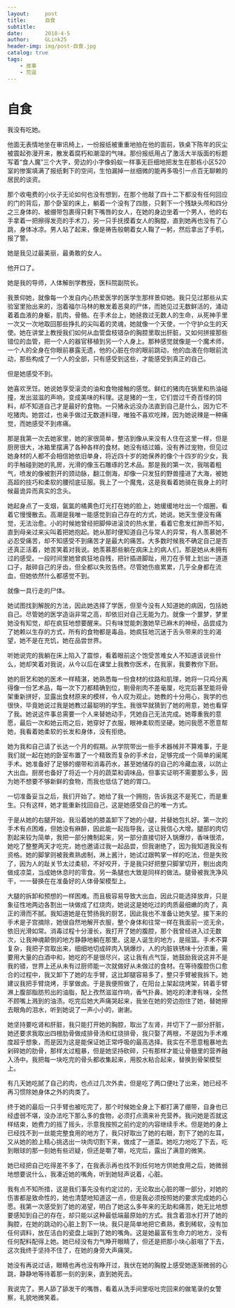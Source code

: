 ```yaml
---
layout:     post
title:      自食
subtitle:   
date:       2018-4-5
author:     GLink25
header-img: img/post-自食.jpg
catalog: true
tags:
    - 故事
    - 荒诞
---
```


# 自食

我没有吃她。
 
他面无表情地坐在审讯椅上，一份报纸被重重地拍在他的面前，铁桌下陈年的灰尘被震起弥漫开来，散发着腐朽和潮湿的气味。那份报纸用占了激活大半版面的标题写着“食人魔”三个大字，旁边的小字像蚂蚁一样事无巨细地把发生在那栋小区520室的惨案填满了报纸剩下的空间，生怕漏掉一丝细微的能再多吸引一点百无聊赖的居民的谈资。
 
那个收电费的小伙子无论如何也没有想到，在那个他敲了四十二下都没有任何回应的门的背后，那个卧室的床上，躺着一个没有了四肢，只剩下一个残缺头颅和四分之三身体的、被绷带包裹得只剩下嘴唇的女人，在她的身边坐着一个男人，他的右手拿着一把擦得发亮的手术刀，另一只手抚摸着女人的胸膛，直到她再也没有了心跳，身体冰凉。男人站了起来，像是祷告般朝着女人鞠了一躬，然后拿出了手机，报了警。
 
她是我见过最美丽，最勇敢的女人。
 
他开口了。
 
她是我的导师，人体解剖学教授，医科院副院长。
 
我景仰她，就像每一个发自内心热爱医学的医学生那样景仰她。我只见过那些从实验室里抬出来的，泡着福尔马林的散发着恶臭的尸体，而她见过无数鲜活的，涌动着着血液的身躯，肌肉，骨骼。在手术台上，她拯救过无数人的生命，从死神手里一次又一次地取回那些挣扎的尖叫着的灵魂，她就像一个天使，一个守护众生的天使。她在讲堂上教授我们如何从血管盘枝错杂的胸腔里取出肝脏，又如何拼接那些错位的血管，把一个人的器官移植到另一个人身上。那种感觉就像是一个魔术师，一个人的全身在你眼前暴露无遗，他的心脏在你的眼前跳动，他的血液在你眼前流动，那些构成了一个人的全部，只有感受到这些，才能感受到真正的自己。
 
但是她感受不到。
 
她喜欢烹饪。她说她享受滚烫的油和食物接触的感觉。鲜红的猪肉在锅里和热油碰撞，发出滋滋的声响，变成美味的料理。这是猪的一生，它们尝过千奇百怪的饲料，却不知道自己才是最好的食物。一只猪永远没办法直到自己是什么，因为它不吃猪肉。她尝过，也亲手做过无数道料理，唯独不喜欢吃辣，因为她说辣是一种痛觉，而她感受不到疼痛。
 
那是我第一次去她家里，她的家很简单，整洁到像从来没有人住在这里一样，但是厨房很大，冰箱里摆满了各种各样的食材。她没有结过婚，没有养过宠物，但见过她身材的人都不会相信她依旧单身，将近四十岁的她保养的像个十四岁的少女，我的手触碰到她的乳房，光滑的像玉石雕琢的艺术品。那是我的第一次，我喘着粗气，喷发的像被割开的颈动脉，翻江倒海，却像一只发狂的野兽撞进了大海，被她高超的技巧和柔软的腰彻底征服。我上了一个魔鬼，这是我看着她骑在我身上的时候最诡异而真实的念头。
 
她起身点了一支烟，氤氲的橘黄色灯光打在她的脸上，她缓缓地吐出一个烟圈，看着它慢慢散去。高潮是我唯一能感觉到自己存在的方式，她说。她天生便没有痛觉，无法治愈。小的时候她曾经把脚伸进滚烫的热水里，看着它愈发红肿而不知，直到母亲过来尖叫着把她抱起。她从那时便知道自己与常人的异常，有人羡慕她不必忍受痛苦，却不知感受不到痛苦才是最大的痛苦。大多数时候我不确定自己是否还真正活着，她苦笑着对我说。她羡慕那些躺在病床上的病人们，那是她从未拥有过的感受。一段时间里她曾疯狂地自残，把针插进脚趾，用刀在手臂上划出一道道口子，敲碎自己的牙齿，但全都以失败告终。尽管她伤痕累累，几乎全身都在流血，但她依然什么都感觉不到。
 
就像一具行走的尸体。
 
她试图找到解脱的方法，因此她选择了学医，但至今没有人知道她的病因，包括她自己。尽管她的医学造诣非常之高，却依旧对自己无能为力。就像一个噩梦，梦里她没有知觉，却在疯狂地想要醒来。只有味觉能刺激她早已麻木的神经，品尝成为了她赖以生存的方式，所有的食物都是毒品，她疯狂地沉迷于舌头带来的生的渴望，她不是在充饥，她在品尝世界。
 
听她说完的我躺在床上陷入了震惊，看着眼前这个饱受苦难女人不知道该说些什么，她却笑着对我说，从今以后在课堂上我教你医术，在我家，我要教你下厨。
 
她的厨艺和她的医术一样精湛，她熟悉每一份食材的纹路和肌理，她将一只鸡分离得像一份艺术品，每一次下刀都精确到位，剔骨削肉不差毫厘，吃完后甚至能将骨架重新拼好，显露出食材原来的模样，令人叹为观止。她教的十分用心，我学的也很快，毕竟她说过我是她教过最聪明的学生。我很早就猜到了她的用意，她也看穿了我。她说这件事总需要一个人来替她动手，凭她自己无法完成。她尊重我的意愿，最后一次和她云雨之后，她穿好了衣服，眼神柔软而坚硬。她问我愿不愿意帮她，我看着她柔软的长发和身体，没有拒绝。
 
她为我和自己请了长达一个月的假期。从学院带出一些手术器械并不算难事，于是我们就一起在她的卧室布置了一个精致而复杂的手术台，足够完成一个简单的阑尾手术。她准备好了足够的绷带和消毒药水，甚至她储存的自己的冷藏血液，以防止大出血。厨房也备好了将近一个月的蔬菜和调味品，但事实证明不需要那么多，因为她不想要不够新鲜的食物，而我也低估了她的胃口。
 
一切准备妥当之后，我们开始了。她给了我一个拥抱，告诉我这不是死亡，而是重生。只有这样，她才能重新找回自己，这是她感受自己的唯一方式。
 
于是从她的右腿开始，我沿着她的膝盖卸下了她的小腿，并替她包扎好。第一次的手术有点困难，但她没有麻醉，因此能一起指导我，这让我信心大增。腿部的肉切割起来较为简单，我把一部分腌制起来，另一部分直接切好入锅爆炒，香味很浓，她吃了整整两天才吃完，她也邀请过我一起品尝，但我谢绝了，因为我知道我没有资格。她的脚掌则被我煮熟卤制，淋上酱汁，她试过跟鸭掌一样的吃法，但是失败了，因为人的趾关节太过柔韧，不好咬开，于是我只好把整只脚掌切开，剔出卤肉做成凉菜，当成她休息时的零食。另一条腿也大致是同样的做法。腿骨被我洗净风干，一一替换在在准备好的人体骨架模型上。
 
大腿的拆卸和预想的一样困难。而且极容易导致大出血，因此只能选择放弃，只是象征性地两边各割出一块做成了红烧肉，她说这是她吃过的肉质最细嫩的肉了，真正的滑而不腻。我知道她是在赞扬我的厨艺，因此我也不准备让她失望。接下来的手术是子宫摘除，她很自然地解开衣服，整个身体和往常一样在我面前一览无余，依旧光滑如常。消毒过程十分漫长，我打开了她的腹腔，那个我曾经进入过无数次，让我神魂颠倒的地方静静地躺在那里。这是人诞生的地方，是摇篮。手术不算复杂，我把子宫取出来，细细地切成碎肉入锅爆炒，人的内脏铁锈味十分浓重，需要用大量的白酒中和，她吃的不是很尽兴，这让我有点气馁，她鼓励我说这并不是我的错，世界上还从未有过厨师能一次就做好从未做过的食材。在等待腹腔伤口愈合的过程中，我又卸下了她的左手臂，这比卸腿容易多了，整只手臂被我拆下。她建议我把手臂烧烤，手掌做卤。于是我便照做了，在阳台上架起烧烤架，转着手臂淋上腹部脂肪煎出的油脂，配上孜然滋滋作响，香气扑鼻。她吃的津津有味，全然不顾嘴上溅到的油渍。吃完后她大声痛哭起来，我坐在她的旁边抱住了她，替她擦去眼角的泪水，听到她说了一声小小的，谢谢。
 
她坚持要吃肾和肝脏，我只能打开她的胸腔，取出了左肾，并切下了一部分肝脏，她还要求我取出四根肋骨做成排骨汤和红烧排骨，我只娶了两根，不是因为手术难度超乎想象，而是因为这是能保证她正常呼吸的最高选择。我实在不愿意粗暴地去剁碎她的肋骨，那样太过粗暴，但是她坚持砍碎，只有那样才能让骨髓里的营养融入汤中。我把每一块吃完的骨头都收集起来，用胶水粘合起来，替换到骨架模型上。
 
有几天她吃腻了自己的肉，也点过几次外卖，但是吃了两口便吐了出来，她已经不再习惯除她身体之外的肉类了。
 
终于她的最后一只手臂也被吃完了，那个时候她全身上下都打满了绷带，自身也已经虚弱不堪，没办法吃下那么多的食物，必须打点滴来补充营养。我问她是否就这样结束，她费力的摇了摇头，示意我按照之前约定的内容继续手术。但是她的身上已经找不到一丝能完整食用的地方了，我只好取出了她的右眼，割下了她的左耳，又从她的脸上精心挑选出一块肉切割下来，做成了一道菜。她吃力地吃了下去，吃到眼球的那一刻她有些迟疑，但还是嚼了嚼，吃完后，露出了满意的微笑。
 
她已经把自己吃得差不多了，在我表示再也找不到任何地方供她食用之后，她微弱地想要说什么，我凑近她的嘴角，听到她轻声说着，心脏。
 
我有点不知所措，这是我们事先没有约定过的，无论取出心脏的哪一部分，对她的伤害都是致命性的，她也清楚地知道这一点，但是我必须按照她的要求完成她的心愿。我第一次感受到了她的渴望，明白了她这么多年来的无助和痛苦，她无比地想要感知到自己的存在，却只能以这种最低端最原始的方式。我含着泪水打开了她的胸腔，在她的跳动的心脏上割下一块。我只是简单地把它煮熟，煮到稀软，没有加任何调料，放在洁白的瓷盘上端到了她的嘴角。这是她最富有生命力的地方，没有任何配料配得上她。她已经没有力气睁开眼睛了，但还是把那小块心脏咽了下去，这次我终于坚持不住了，在她的身旁大声痛哭。
 
她没有再说过话，眼睛也再也没有睁开过，我伏在她的胸膛上感受她逐渐微弱的心跳，静静地等待着那一刻的到来，直到她死去。
 
我说完了。男人舔了舔发干的嘴唇，看着从洗手间里呕吐完回来的做笔录的女警察，礼貌地微笑着。
  